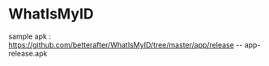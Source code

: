 # WhatIsMyID
sample apk : https://github.com/betterafter/WhatIsMyID/tree/master/app/release -- app-release.apk
